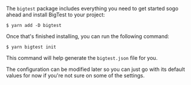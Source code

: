 The `bigtest` package includes everything you need to get started sogo ahead and install BigTest to your project:
```
$ yarn add -D bigtest
```

Once that's finished installing, you can run the following command:
```
$ yarn bigtest init
```

This command will help generate the `bigtest.json` file for you. 

The configuration can be modified later so you can just go with its default values for now if you're not sure on some of the settings.